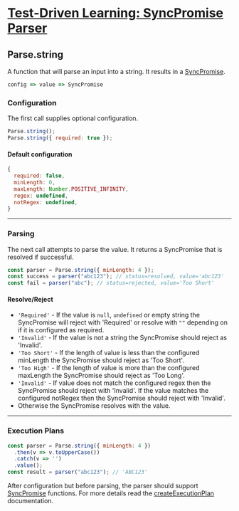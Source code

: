 # [Test-Driven Learning: SyncPromise Parser](../README.md)

## Parse.string

A function that will parse an input into a string. It results in a [SyncPromise](SyncPromise.md).

```js
config => value => SyncPromise
```

### Configuration

The first call supplies optional configuration.
```js
Parse.string();
Parse.string({ required: true });
```

#### Default configuration
```js
{
  required: false,
  minLength: 0,
  maxLength: Number.POSITIVE_INFINITY,
  regex: undefined,
  notRegex: undefined,
}
```

-----
### Parsing
The next call attempts to parse the value.  It returns a SyncPromise that is resolved if successful.
```js
const parser = Parse.string({ minLength: 4 });
const success = parser("abc123"); // status=resolved, value='abc123'
const fail = parser("abc"); // status=rejected, value='Too Short'
```

#### Resolve/Reject
- `'Required'` - If the value is `null`, `undefined` or empty string the SyncPromise will reject with 'Required' or resolve with `""` depending on if it is configured as required.
- `'Invalid'` - If the value is not a string the SyncPromise should reject as 'Invalid'.
- `'Too Short'` - If the length of value is less than the configured minLength the SyncPromise should reject as 'Too Short'.
- `'Too High'` - If the length of value is more than the configured maxLength the SyncPromise should reject as 'Too Long'.
- `'Invalid'` - If value does not match the configured regex then the SyncPromise should reject with 'Invalid'.  If the value matches the configured notRegex then the SyncPromise should reject with 'Invalid'.
- Otherwise the SyncPromise resolves with the value.

-----
### Execution Plans
```js
const parser = Parse.string({ minLength: 4 })
  .then(v => v.toUpperCase())
  .catch(v => '')
  .value();
const result = parser("abc123"); // 'ABC123'
```
After configuration but before parsing, the parser should support [SyncPromise](SyncPromise.md) functions.  For more details read the [createExecutionPlan](createExecutionPlan.md) documentation.
